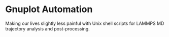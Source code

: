 # Gnuplot Automation
Making our lives slightly less painful with Unix shell scripts for 
LAMMPS MD trajectory analysis and post-processing.

